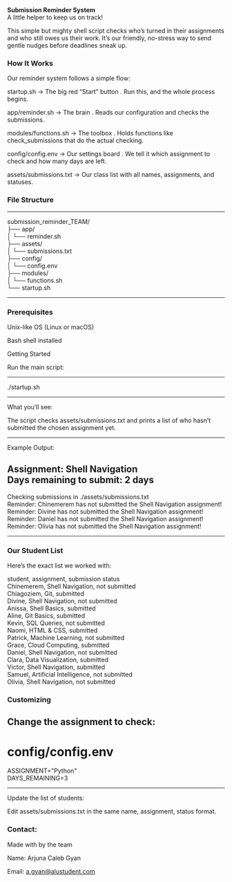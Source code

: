 **Submission Reminder System**  
A little helper to keep us on track!  

This simple but mighty shell script checks who’s turned in their assignments and who still owes us their work. It’s our friendly, no-stress way to send gentle nudges before deadlines sneak up.

### How It Works  
Our reminder system follows a simple flow:

startup.sh → The big red “Start” button . Run this, and the whole process begins.

app/reminder.sh → The brain . Reads our configuration and checks the submissions.

modules/functions.sh → The toolbox . Holds functions like check_submissions that do the actual checking.

config/config.env → Our settings board . We tell it which assignment to check and how many days are left.

assets/submissions.txt → Our class list  with all names, assignments, and statuses.

### File Structure  
---  
submission_reminder_TEAM/  
├── app/  
│   └── reminder.sh  
├── assets/  
│   └── submissions.txt  
├── config/  
│   └── config.env  
├── modules/  
│   └── functions.sh  
└── startup.sh  

---

### Prerequisites  

Unix-like OS (Linux or macOS)  

Bash shell installed  

Getting Started  

Run the main script:  

---  
./startup.sh  

---  

What you’ll see:  

The script checks assets/submissions.txt and prints a list of who hasn’t submitted the chosen assignment yet.  

---  
Example Output:  

Assignment: Shell Navigation  
Days remaining to submit: 2 days  
--------------------------------------------  
Checking submissions in ./assets/submissions.txt  
Reminder: Chinemerem has not submitted the Shell Navigation assignment!  
Reminder: Divine has not submitted the Shell Navigation assignment!  
Reminder: Daniel has not submitted the Shell Navigation assignment!  
Reminder: Olivia has not submitted the Shell Navigation assignment!  

---  

### Our Student List  

Here’s the exact list we worked with:  

student, assignment, submission status  
Chinemerem, Shell Navigation, not submitted  
Chiagoziem, Git, submitted  
Divine, Shell Navigation, not submitted  
Anissa, Shell Basics, submitted  
Aline, Git Basics, submitted  
Kevin, SQL Queries, not submitted  
Naomi, HTML & CSS, submitted  
Patrick, Machine Learning, not submitted  
Grace, Cloud Computing, submitted  
Daniel, Shell Navigation, not submitted  
Clara, Data Visualization, submitted  
Victor, Shell Navigation, submitted  
Samuel, Artificial Intelligence, not submitted  
Olivia, Shell Navigation, not submitted  

### Customizing  

Change the assignment to check:  
---  

# config/config.env  
ASSIGNMENT="Python"  
DAYS_REMAINING=3  

---  
Update the list of students:  

Edit assets/submissions.txt in the same name, assignment, status format.  

### Contact:  

Made with  by the team  

Name: Arjuna Caleb Gyan  

Email: a.gyan@alustudent.com 
